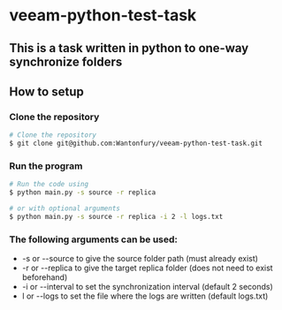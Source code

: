 # veeam-python-test-task

## This is a task written in python to one-way synchronize folders

## How to setup

### Clone the repository
```bash
# Clone the repository
$ git clone git@github.com:Wantonfury/veeam-python-test-task.git
```

### Run the program
```bash
# Run the code using
$ python main.py -s source -r replica

# or with optional arguments
$ python main.py -s source -r replica -i 2 -l logs.txt
```

### The following arguments can be used:
- -s or --source to give the source folder path (must already exist)
- -r or --replica to give the target replica folder (does not need to exist beforehand)
- -i or --interval to set the synchronization interval (default 2 seconds)
- l or --logs to set the file where the logs are written (default logs.txt)